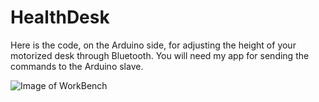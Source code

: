 # HealthDesk

Here is the code, on the Arduino side, for adjusting the height of your motorized desk through Bluetooth.
You will need my app for sending the commands to the Arduino slave. 

![Image of WorkBench](http://store.featherlitefurniture.com/media/product/4fd/height-adjustable-table-automatic-854.jpg)
